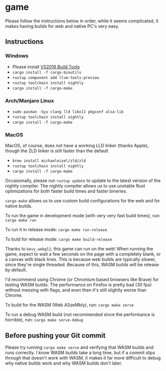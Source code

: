 # game

Please follow the instructions below in order, while it seems complicated, it makes having builds for web and native PC's very easy.

## Instructions
### Windows
- Please install [VS2019 Build Tools](https://visualstudio.microsoft.com/thank-you-downloading-visual-studio/?sku=BuildTools&rel=16)
- `cargo install -f cargo-binutils`
- `rustup component add llvm-tools-preview`
- `rustup toolchain install nightly`
- `cargo install -f cargo-make`
### Arch/Manjaro Linux
- `sudo pacman -Syu clang lld libx11 pkgconf alsa-lib`
- `rustup toolchain install nightly`
- `cargo install -f cargo-make`
### MacOS
MacOS, of course, does not have a working LLD linker (thanks Apple), though the ZLD linker is still faster than the default
- `brew install michaeleisel/zld/zld`
- `rustup toolchain install nightly`
- `cargo install -f cargo-make`


Occasionally, please run `rustup update` to update to the latest version of the nightly compiler.
The nightly compiler allows us to use unstable Rust optimizations for both faster build times and faster bineries.

`cargo-make` allows us to use custom build configurations for the web and for native builds.


To run the game in development mode (with very very fast build times), run:
`cargo make run`

To run it in release mode:
`cargo make run-release`

To buld for release mode:
`cargo make build-release`

Thanks to `bevy_webgl2`, this game can run on the web! When running the game, expect to wait a few seconds on the page with a completely blank, or a canvas with black lines. This is because web builds are typically slower, since they're single threaded. Because of this, WASM builds will be release by default.

I'd recommend using Chrome (or Chromium based browsers like Brave) for testing WASM builds. The performance on Firefox is pretty bad (30 fps) without messing with flags, and even then it's still slightly worse than Chrome.

To build for the WASM (Web ASseMbly), run:
`cargo make serve`

To run a debug WASM build (not recommended since the performance is horrible), run:
`cargo make serve-debug`

## Before pushing your Git commit

Please try running `cargo make serve` and verifying that WASM builds and runs correctly. I know WASM builds take a long time, but if a commit slips through that doesn't work with WASM, it makes it far more difficult to debug why native builds work and why WASM builds don't later.

